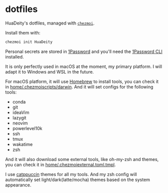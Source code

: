 # dotfiles

HuaDeity's dotfiles, managed with [`chezmoi`](https://github.com/twpayne/chezmoi).

Install them with:

```bash
chezmoi init HuaDeity
```

Personal secrets are stored in [1Password](https://1password.com) and you'll
need the [1Password CLI](https://developer.1password.com/docs/cli) installed.

It is only perfectly used in macOS at the moment, my primary platform.
I will adapt it to Windows and WSL in the future.

For macOS platform, it will use [Homebrew](https://brew.sh) to install tools,
you can check it in [home/.chezmoiscripts/darwin](https://github.com/HuaDeity/dotfiles/blob/main/home/.chezmoiscripts/darwin/run_onchange_before_install-packages.sh.tmpl).
And it will set configs for the following tools:

- conda
- git
- ideaVim
- lazygit
- neovim
- powerlevel10k
- ssh
- tmux
- wakatime
- zsh

And it will also download some external tools, like oh-my-zsh and themes, you
can check it in [home/.chezmoiexternal.toml.tmpl](https://github.com/HuaDeity/dotfiles/blob/main/home/.chezmoiexternal.toml.tmpl).

I use [catppuccin](https://github.com/catppuccin/catppuccin) themes for all my
tools. And my zsh config will automatically set light/dark(latte/mocha) themes
based on the system appearance.
